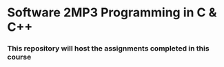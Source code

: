 # Software 2MP3 Programming in C & C++
### This repository will host the assignments completed in this course
